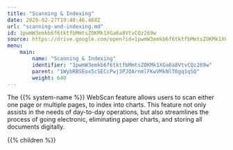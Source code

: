 ```yaml
---
title: "Scanning & Indexing"
date: 2020-02-27T19:40:46.468Z
url: "scanning-and-indexing.md"
id: 1pwmW3emkb6f6tktfbMmtsZOKMk1XGa6a8VtvCQz269w
source: https://drive.google.com/open?id=1pwmW3emkb6f6tktfbMmtsZOKMk1XGa6a8VtvCQz269w
menu:
    main:
        name: "Scanning & Indexing"
        identifier: "1pwmW3emkb6f6tktfbMmtsZOKMk1XGa6a8VtvCQz269w"
        parent: "1WybRBSEox5cSECcPwj3PJOArnmlFKwVMkNlT6gq1qSQ"
        weight: 640
---
```









The {{% system-name %}} WebScan feature allows users to scan either one page or multiple pages, to index into charts. This feature not only assists in the needs of day-to-day operations, but also streamlines the process of going electronic, eliminating paper charts, and storing all documents digitally.









{{% children %}}

